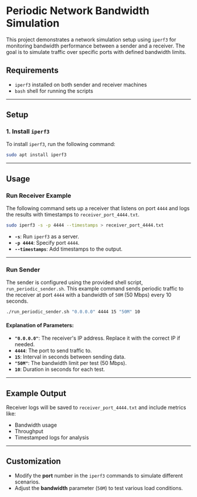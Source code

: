 # Periodic Network Bandwidth Simulation

This project demonstrates a network simulation setup using `iperf3` for monitoring bandwidth performance between a sender and a receiver. The goal is to simulate traffic over specific ports with defined bandwidth limits.

## Requirements
- `iperf3` installed on both sender and receiver machines
- `bash` shell for running the scripts

---

## Setup

### 1. Install `iperf3`
To install `iperf3`, run the following command:

```bash
sudo apt install iperf3
```

---

## Usage

### Run Receiver Example
The following command sets up a receiver that listens on port `4444` and logs the results with timestamps to `receiver_port_4444.txt`.

```bash
sudo iperf3 -s -p 4444 --timestamps > receiver_port_4444.txt
```

- **`-s`**: Run `iperf3` as a server.
- **`-p 4444`**: Specify port `4444`.
- **`--timestamps`**: Add timestamps to the output.

---

### Run Sender
The sender is configured using the provided shell script, `run_periodic_sender.sh`. This example command sends periodic traffic to the receiver at port `4444` with a bandwidth of `50M` (50 Mbps) every 10 seconds.

```bash
./run_periodic_sender.sh "0.0.0.0" 4444 15 "50M" 10
```

#### Explanation of Parameters:
- **`"0.0.0.0"`**: The receiver's IP address. Replace it with the correct IP if needed.
- **`4444`**: The port to send traffic to.
- **`15`**: Interval in seconds between sending data.
- **`"50M"`**: The bandwidth limit per test (50 Mbps).
- **`10`**: Duration in seconds for each test.

---

## Example Output
Receiver logs will be saved to `receiver_port_4444.txt` and include metrics like:
- Bandwidth usage
- Throughput
- Timestamped logs for analysis

---

## Customization
- Modify the **port** number in the `iperf3` commands to simulate different scenarios.
- Adjust the **bandwidth** parameter (`50M`) to test various load conditions.
